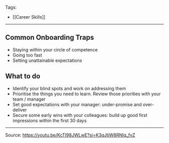 Tags:
- [[Career Skills]]
---
## Common Onboarding Traps
- Staying within your circle of competence
- Going too fast
- Setting unattainable expectations

## What to do
- Identify your blind spots and work on addressing them
- Prioritise the things you need to learn. Review those priorities with your team / manager
- Set good expectations with your manager: under-promise and over-deliver
- Secure some early wins with your colleagues: build up good first impressions within the first 30 days

---
Source: https://youtu.be/KcTI98JWLwE?si=K3qJtiW8RNIq_fvZ
